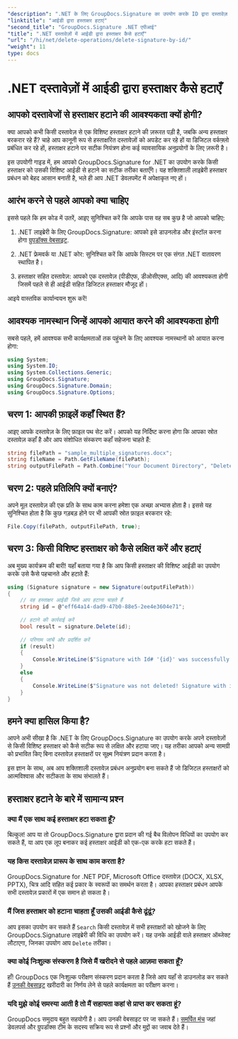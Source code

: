 ```yaml
---
"description": ".NET के लिए GroupDocs.Signature का उपयोग करके ID द्वारा दस्तावेज़ हस्ताक्षरों को आसानी से हटाने का तरीका जानें। संपूर्ण कोड उदाहरणों के साथ चरण-दर-चरण मार्गदर्शिका।"
"linktitle": "आईडी द्वारा हस्ताक्षर हटाएं"
"second_title": "GroupDocs.Signature .NET एपीआई"
"title": ".NET दस्तावेज़ों में आईडी द्वारा हस्ताक्षर कैसे हटाएँ"
"url": "/hi/net/delete-operations/delete-signature-by-id/"
"weight": 11
type: docs
---
```

# .NET दस्तावेज़ों में आईडी द्वारा हस्ताक्षर कैसे हटाएँ

## आपको दस्तावेजों से हस्ताक्षर हटाने की आवश्यकता क्यों होगी?

क्या आपको कभी किसी दस्तावेज़ से एक विशिष्ट हस्ताक्षर हटाने की ज़रूरत पड़ी है, जबकि अन्य हस्ताक्षर बरकरार रहे हैं? चाहे आप कानूनी रूप से हस्ताक्षरित दस्तावेज़ों को अपडेट कर रहे हों या डिजिटल वर्कफ़्लो प्रबंधित कर रहे हों, हस्ताक्षर हटाने पर सटीक नियंत्रण होना कई व्यावसायिक अनुप्रयोगों के लिए ज़रूरी है।

इस उपयोगी गाइड में, हम आपको GroupDocs.Signature for .NET का उपयोग करके किसी हस्ताक्षर को उसकी विशिष्ट आईडी से हटाने का सटीक तरीका बताएँगे। यह शक्तिशाली लाइब्रेरी हस्ताक्षर प्रबंधन को बेहद आसान बनाती है, भले ही आप .NET डेवलपमेंट में अपेक्षाकृत नए हों।

## आरंभ करने से पहले आपको क्या चाहिए

इससे पहले कि हम कोड में उतरें, आइए सुनिश्चित करें कि आपके पास वह सब कुछ है जो आपको चाहिए:

1. .NET लाइब्रेरी के लिए GroupDocs.Signature: आपको इसे डाउनलोड और इंस्टॉल करना होगा [ग्रुपडॉक्स वेबसाइट](https://releases.groupdocs.com/signature/net/).

2. .NET फ्रेमवर्क या .NET कोर: सुनिश्चित करें कि आपके सिस्टम पर एक संगत .NET वातावरण स्थापित है।

3. हस्ताक्षर सहित दस्तावेज़: आपको एक दस्तावेज़ (पीडीएफ, डीओसीएक्स, आदि) की आवश्यकता होगी जिसमें पहले से ही आईडी सहित डिजिटल हस्ताक्षर मौजूद हों।

आइये वास्तविक कार्यान्वयन शुरू करें!

## आवश्यक नामस्थान जिन्हें आपको आयात करने की आवश्यकता होगी

सबसे पहले, हमें आवश्यक सभी कार्यक्षमताओं तक पहुंचने के लिए आवश्यक नामस्थानों को आयात करना होगा:

```csharp
using System;
using System.IO;
using System.Collections.Generic;
using GroupDocs.Signature;
using GroupDocs.Signature.Domain;
using GroupDocs.Signature.Options;
```

## चरण 1: आपकी फ़ाइलें कहाँ स्थित हैं?

आइए आपके दस्तावेज़ के लिए फ़ाइल पथ सेट करें। आपको यह निर्दिष्ट करना होगा कि आपका स्रोत दस्तावेज़ कहाँ है और आप संशोधित संस्करण कहाँ सहेजना चाहते हैं:

```csharp
string filePath = "sample_multiple_signatures.docx";
string fileName = Path.GetFileName(filePath);
string outputFilePath = Path.Combine("Your Document Directory", "DeleteById", fileName);
```

## चरण 2: पहले प्रतिलिपि क्यों बनाएं?

अपने मूल दस्तावेज़ की एक प्रति के साथ काम करना हमेशा एक अच्छा अभ्यास होता है। इससे यह सुनिश्चित होता है कि कुछ गड़बड़ होने पर भी आपकी स्रोत फ़ाइल बरकरार रहे:

```csharp
File.Copy(filePath, outputFilePath, true);
```

## चरण 3: किसी विशिष्ट हस्ताक्षर को कैसे लक्षित करें और हटाएं

अब मुख्य कार्यक्रम की बारी! यहाँ बताया गया है कि आप किसी हस्ताक्षर की विशिष्ट आईडी का उपयोग करके उसे कैसे पहचानते और हटाते हैं:

```csharp
using (Signature signature = new Signature(outputFilePath))
{
    // वह हस्ताक्षर आईडी जिसे आप हटाना चाहते हैं
    string id = @"eff64a14-dad9-47b0-88e5-2ee4e3604e71";
    
    // हटाने की कार्रवाई करें
    bool result = signature.Delete(id);
    
    // परिणाम जांचें और प्रदर्शित करें
    if (result)
    {
        Console.WriteLine($"Signature with Id# '{id}' was successfully deleted from document ['{fileName}'].");
    }
    else
    {
        Console.WriteLine($"Signature was not deleted! Signature with id# '{id}' was not found in the document.");
    }
}
```

## हमने क्या हासिल किया है?

आपने अभी सीखा है कि .NET के लिए GroupDocs.Signature का उपयोग करके अपने दस्तावेज़ों से किसी विशिष्ट हस्ताक्षर को कैसे सटीक रूप से लक्षित और हटाया जाए। यह तरीका आपको अन्य सामग्री को प्रभावित किए बिना दस्तावेज़ हस्ताक्षरों पर सूक्ष्म नियंत्रण प्रदान करता है।

इस ज्ञान के साथ, अब आप शक्तिशाली दस्तावेज़ प्रबंधन अनुप्रयोग बना सकते हैं जो डिजिटल हस्ताक्षरों को आत्मविश्वास और सटीकता के साथ संभालते हैं।

## हस्ताक्षर हटाने के बारे में सामान्य प्रश्न

### क्या मैं एक साथ कई हस्ताक्षर हटा सकता हूँ?

बिल्कुल! आप या तो GroupDocs.Signature द्वारा प्रदान की गई बैच विलोपन विधियों का उपयोग कर सकते हैं, या आप एक लूप बनाकर कई हस्ताक्षर आईडी को एक-एक करके हटा सकते हैं।

### यह किस दस्तावेज़ प्रारूप के साथ काम करता है?

GroupDocs.Signature for .NET PDF, Microsoft Office दस्तावेज़ (DOCX, XLSX, PPTX), चित्र आदि सहित कई प्रकार के स्वरूपों का समर्थन करता है। आपका हस्ताक्षर प्रबंधन आपके सभी दस्तावेज़ प्रकारों में एक समान हो सकता है।

### मैं जिस हस्ताक्षर को हटाना चाहता हूँ उसकी आईडी कैसे ढूंढूं?

आप इसका उपयोग कर सकते हैं `Search` किसी दस्तावेज़ में सभी हस्ताक्षरों को खोजने के लिए GroupDocs.Signature लाइब्रेरी की विधि का उपयोग करें। यह उनके आईडी वाले हस्ताक्षर ऑब्जेक्ट लौटाएगा, जिनका उपयोग आप `Delete` तरीका।

### क्या कोई निःशुल्क संस्करण है जिसे मैं खरीदने से पहले आज़मा सकता हूँ?

हाँ! GroupDocs एक निःशुल्क परीक्षण संस्करण प्रदान करता है जिसे आप यहाँ से डाउनलोड कर सकते हैं [उनकी वेबसाइट](https://releases.groupdocs.com/) खरीदारी का निर्णय लेने से पहले कार्यक्षमता का परीक्षण करना।

### यदि मुझे कोई समस्या आती है तो मैं सहायता कहां से प्राप्त कर सकता हूं?

GroupDocs समुदाय बहुत सहयोगी है। आप उनकी वेबसाइट पर जा सकते हैं। [समर्पित मंच](https://forum.groupdocs.com/c/signature/13) जहां डेवलपर्स और ग्रुपडॉक्स टीम के सदस्य सक्रिय रूप से प्रश्नों और मुद्दों का जवाब देते हैं।